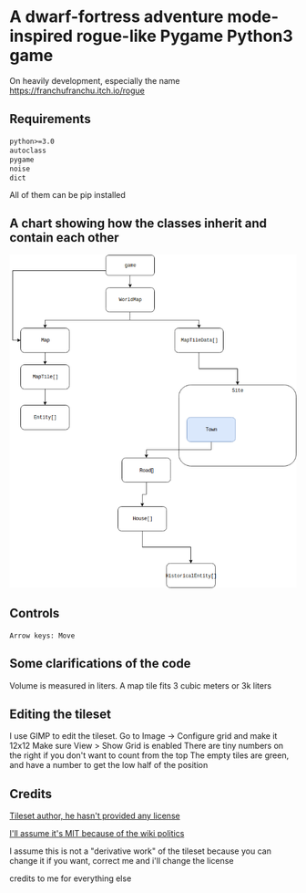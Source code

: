 # A dwarf-fortress adventure mode-inspired rogue-like Pygame Python3 game
On heavily development, especially the name
https://franchufranchu.itch.io/rogue

## Requirements
	python>=3.0
	autoclass
    pygame
    noise
    dict
All of them can be pip installed

## A chart showing how the classes inherit and contain each other
![alt text](https://raw.githubusercontent.com/FranchuFranchu/silver-rogue-df/master/diagram.png)

## Controls
	Arrow keys: Move
	
## Some clarifications of the code
Volume is measured in liters.
A map tile fits 3 cubic meters or 3k liters

## Editing the tileset
I use GIMP to edit the tileset. Go to Image -> Configure grid and make it 12x12
Make sure View > Show Grid is enabled
There are tiny numbers on the right if you don't want to count from the top
The empty tiles are green, and have a number to get the low half of the position

## Credits
[Tileset author, he hasn't provided any license](https://dwarffortresswiki.org/index.php/User:Alloy)

[I'll assume it's MIT because of the wiki politics](https://dwarffortresswiki.org/index.php/User:Alloy)

I assume this is not a "derivative work" of the tileset because you can change it if you want, correct me and i'll change the license

credits to me for everything else